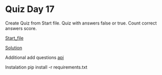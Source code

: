 # Quiz Day 17

Create Quiz from Start file. Quiz with answers false or true.
Count correct answers score.

[Start_file](https://repl.it/@appbrewery/quiz-game-start)

[Solution](https://repl.it/@appbrewery/quiz-game-final#main.py)

Additional add questions [api](https://opentdb.com)

Instalation pip install -r requirements.txt